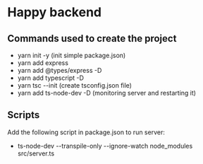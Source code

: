 # Happy backend

## Commands used to create the project

* yarn init -y (init simple package.json)
* yarn add express 
* yarn add @types/express -D
* yarn add typescript -D
* yarn tsc --init (create tsconfig.json file)
* yarn add ts-node-dev -D (monitoring server and restarting it)

## Scripts

Add the following script in package.json to run server:

* ts-node-dev --transpile-only --ignore-watch node_modules src/server.ts
